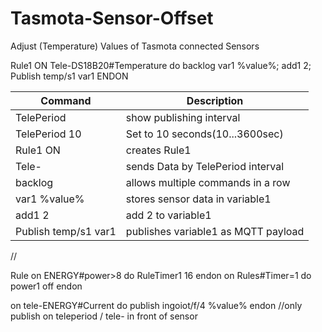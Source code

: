 # Tasmota-Sensor-Offset
Adjust (Temperature) Values of Tasmota connected Sensors

Rule1 ON Tele-DS18B20#Temperature do backlog var1 %value%; add1 2;  Publish temp/s1 var1 ENDON

Command | Description
------- | -----------
TelePeriod | show publishing interval
TelePeriod  10 | Set to 10 seconds(10...3600sec)
Rule1 ON | creates Rule1
Tele- | sends Data by TelePeriod interval
backlog | allows multiple commands in a row
var1 %value% | stores sensor data in variable1
add1 2 | add 2 to variable1
Publish temp/s1 var1 | publishes variable1 as MQTT payload
//


Rule on ENERGY#power>8 do  RuleTimer1 16 endon on Rules#Timer=1 do power1 off endon


on tele-ENERGY#Current do publish ingoiot/f/4 %value% endon
//only publish on teleperiod / tele- in front of sensor

